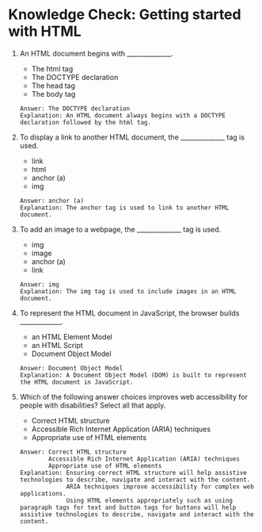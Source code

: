 # Knowledge Check: Getting started with HTML

1. An HTML document begins with ______________.
   - The html tag
   - The DOCTYPE declaration
   - The head tag
   - The body tag
   ```
   Answer: The DOCTYPE declaration
   Explanation: An HTML document always begins with a DOCTYPE declaration followed by the html tag.
   ```

2. To display a link to another HTML document, the ______________ tag is used.
   - link
   - html
   - anchor (a)
   - img
   ```
   Answer: anchor (a)
   Explanation: The anchor tag is used to link to another HTML document.
   ```

3. To add an image to a webpage, the ______________ tag is used.
   - img
   - image
   - anchor (a)
   - link
   ```
   Answer: img
   Explanation: The img tag is used to include images in an HTML document.
   ```

4. To represent the HTML document in JavaScript, the browser builds  _____________.
   - an HTML Element Model
   - an HTML Script
   - Document Object Model
   ```
   Answer: Document Object Model
   Explanation: A Document Object Model (DOM) is built to represent the HTML document in JavaScript.
   ```

5. Which of the following answer choices improves web accessibility for people with disabilities? Select all that apply.
   - Correct HTML structure
   - Accessible Rich Internet Application (ARIA) techniques
   - Appropriate use of HTML elements
   ```
   Answer: Correct HTML structure
           Accessible Rich Internet Application (ARIA) techniques
           Appropriate use of HTML elements
   Explanation: Ensuring correct HTML structure will help assistive technologies to describe, navigate and interact with the content.
                ARIA techniques improve accessibility for complex web applications.
                Using HTML elements appropriately such as using paragraph tags for text and button tags for buttons will help assistive technologies to describe, navigate and interact with the content.
   ```